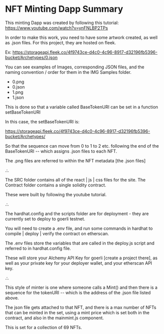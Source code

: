 # NFT Minting Dapp Summary

This minting Dapp was created by following this tutorial: 
https://www.youtube.com/watch?v=ynFNLBP2TPs

In order to make this work, you need to have some artwork created, as well as .json files. 
For this project, they are hosted on fleek. 

Ex: 
https://storageapi.fleek.co/4f9743ce-d4c0-4c96-8917-d32196fb5396-bucket/Archetypes/0.json

You can see examples of Images, corresponding JSON files, and the naming convention / order for them in the IMG Samples folder. 

* 0.png
* 0.json
* 1.png
* 1.json

This is done so that a variable called BaseTokenURI can be set in a function setBaseTokenURI 

In this case, the setBaseTokenURI is: 

https://storageapi.fleek.co/4f9743ce-d4c0-4c96-8917-d32196fb5396-bucket/Archetypes/

So that the sequence can move from 0 to 1 to 2 etc. following the end of the BaseTokenURI -- which assigns .json files to each NFT. 

The .png files are referred to within the NFT metadata [the .json files]

.:. 

The SRC folder contains all of the react | js | css files for the site. 
The Contract folder contains a single solidity contract. 

These were built by following the youtube tutorial.

.:. 

The hardhat.config and the scripts folder are for deployment - they are currently set to deploy to goerli testnet.

You will need to create a .env file, and run some commands in hardhat to compile | deploy | verify the contract on etherscan. 

The .env files store the variables that are called in the deploy.js script and referred to in hardhat.config file. 

These will store your Alchemy API Key for goerli [create a project there], as well as your private key for your deployer wallet, and your etherscan API key.

.:. 

This style of minter is one where someone calls a Mint() and then there is a sequence for the tokenURI -- which is the address of the .json file listed above. 

The json file gets attached to that NFT, and there is a max number of NFTs that can be minted in the set, using a mint price which is set both in the contract, and also in the mainmint.js component.

This is set for a collection of 69 NFTs.
